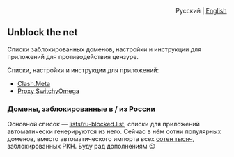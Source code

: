 <p align="right">Русский | <a href="README.md">English</a></p>

## Unblock the net

Списки заблокированных доменов, настройки и инструкции для приложений для противодействия цензуре.

Списки, настройки и инструкции для приложений:

- [Clash.Meta](lists/clash)
- [Proxy SwitchyOmega](lists/switchy-omega)


### Домены, заблокированные в / из России

Основной список — [lists/ru-blocked.list](lists/ru-blocked.list), списки для приложений автоматически генерируются из него. Сейчас в нём сотни популярных доменов, вместо автоматического импорта всех [сотен тысяч](https://rknweb.ru/statistics), заблокированных РКН. Буду рад дополнениям 😉
